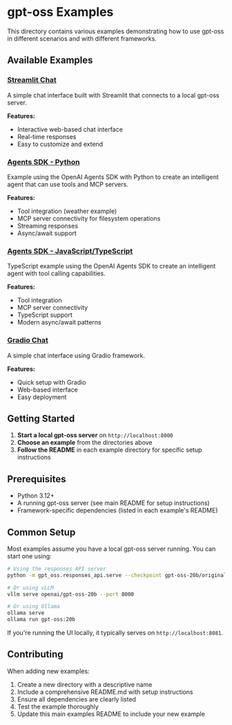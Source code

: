 # gpt-oss Examples

This directory contains various examples demonstrating how to use gpt-oss in different scenarios and with different frameworks.

## Available Examples

### [Streamlit Chat](./streamlit/)
A simple chat interface built with Streamlit that connects to a local gpt-oss server.

**Features:**
- Interactive web-based chat interface
- Real-time responses
- Easy to customize and extend

### [Agents SDK - Python](./agents-sdk-python/)
Example using the OpenAI Agents SDK with Python to create an intelligent agent that can use tools and MCP servers.

**Features:**
- Tool integration (weather example)
- MCP server connectivity for filesystem operations
- Streaming responses
- Async/await support

### [Agents SDK - JavaScript/TypeScript](./agents-sdk-js/)
TypeScript example using the OpenAI Agents SDK to create an intelligent agent with tool calling capabilities.

**Features:**
- Tool integration
- MCP server connectivity
- TypeScript support
- Modern async/await patterns

### [Gradio Chat](./gradio/)
A simple chat interface using Gradio framework.

**Features:**
- Quick setup with Gradio
- Web-based interface
- Easy deployment

## Getting Started

1. **Start a local gpt-oss server** on `http://localhost:8000`
2. **Choose an example** from the directories above
3. **Follow the README** in each example directory for specific setup instructions

## Prerequisites

- Python 3.12+
- A running gpt-oss server (see main README for setup instructions)
- Framework-specific dependencies (listed in each example's README)

## Common Setup

Most examples assume you have a local gpt-oss server running. You can start one using:

```bash
# Using the responses API server
python -m gpt_oss.responses_api.serve --checkpoint gpt-oss-20b/original/ --port 8000

# Or using vLLM
vllm serve openai/gpt-oss-20b --port 8000

# Or using Ollama
ollama serve
ollama run gpt-oss:20b
```

If you're running the UI locally, it typically serves on `http://localhost:8081`.

## Contributing

When adding new examples:
1. Create a new directory with a descriptive name
2. Include a comprehensive README.md with setup instructions
3. Ensure all dependencies are clearly listed
4. Test the example thoroughly
5. Update this main examples README to include your new example
